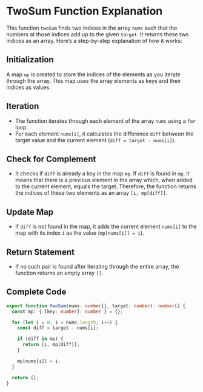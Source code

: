 # TwoSum Function Explanation

This function `twoSum` finds two indices in the array `nums` such that the numbers at those indices add up to the given `target`. It returns these two indices as an array. Here’s a step-by-step explanation of how it works:

## Initialization

A map `mp` is created to store the indices of the elements as you iterate through the array. This map uses the array elements as keys and their indices as values.

## Iteration

- The function iterates through each element of the array `nums` using a `for` loop.
- For each element `nums[i]`, it calculates the difference `diff` between the target value and the current element (`diff = target - nums[i]`).

## Check for Complement

- It checks if `diff` is already a key in the map `mp`. If `diff` is found in `mp`, it means that there is a previous element in the array which, when added to the current element, equals the target. Therefore, the function returns the indices of these two elements as an array `[i, mp[diff]]`.

## Update Map

- If `diff` is not found in the map, it adds the current element `nums[i]` to the map with its index `i` as the value (`mp[nums[i]] = i`).

## Return Statement

- If no such pair is found after iterating through the entire array, the function returns an empty array `[]`.

## Complete Code

```typescript
export function twoSum(nums: number[], target: number): number[] {
  const mp: { [key: number]: number } = {};

  for (let i = 0; i < nums.length; i++) {
    const diff = target - nums[i];

    if (diff in mp) {
      return [i, mp[diff]];
    }

    mp[nums[i]] = i;
  }

  return [];
}
